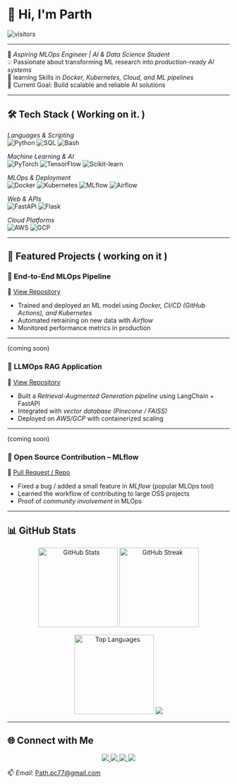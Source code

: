 # 👋 Hi, I'm Parth
![visitors](https://komarev.com/ghpvc/?username=parth-chauhan&color=blue)

---
🚀 *Aspiring MLOps Engineer | AI & Data Science Student*  
💡 Passionate about transforming ML research into *production-ready AI systems*  
🔧 learning Skills in *Docker, Kubernetes, Cloud, and ML pipelines*  
🎯 Current Goal: Build scalable and reliable AI solutions 

---
## 🛠 Tech Stack  ( Working on it. )

*Languages & Scripting*  
![Python](https://img.shields.io/badge/Python-3776AB?style=for-the-badge&logo=python&logoColor=white) 
![SQL](https://img.shields.io/badge/SQL-336791?style=for-the-badge&logo=postgresql&logoColor=white) 
![Bash](https://img.shields.io/badge/Bash-4EAA25?style=for-the-badge&logo=gnu-bash&logoColor=white)  

*Machine Learning & AI*  
![PyTorch](https://img.shields.io/badge/PyTorch-EE4C2C?style=for-the-badge&logo=pytorch&logoColor=white) 
![TensorFlow](https://img.shields.io/badge/TensorFlow-FF6F00?style=for-the-badge&logo=tensorflow&logoColor=white) 
![Scikit-learn](https://img.shields.io/badge/Scikit--learn-F7931E?style=for-the-badge&logo=scikit-learn&logoColor=white)  

*MLOps & Deployment*  
![Docker](https://img.shields.io/badge/Docker-2496ED?style=for-the-badge&logo=docker&logoColor=white) 
![Kubernetes](https://img.shields.io/badge/Kubernetes-326CE5?style=for-the-badge&logo=kubernetes&logoColor=white) 
![MLflow](https://img.shields.io/badge/MLflow-0194E2?style=for-the-badge&logo=mlflow&logoColor=white) 
![Airflow](https://img.shields.io/badge/Apache%20Airflow-017CEE?style=for-the-badge&logo=apache-airflow&logoColor=white)  

*Web & APIs*  
![FastAPI](https://img.shields.io/badge/FastAPI-009688?style=for-the-badge&logo=fastapi&logoColor=white) 
![Flask](https://img.shields.io/badge/Flask-000000?style=for-the-badge&logo=flask&logoColor=white)  

*Cloud Platforms*  
![AWS](https://img.shields.io/badge/AWS-232F3E?style=for-the-badge&logo=amazon-aws&logoColor=white) 
![GCP](https://img.shields.io/badge/GCP-4285F4?style=for-the-badge&logo=google-cloud&logoColor=white)

---
## 🚀 Featured Projects ( working on it )

### 🔹 End-to-End MLOps Pipeline  
📌 [View Repository](https://github.com/PARTH-AI-DS20/mlops-pipeline)  
- Trained and deployed an ML model using *Docker, CI/CD (GitHub Actions), and Kubernetes*  
- Automated retraining on new data with *Airflow*  
- Monitored performance metrics in production  

---
(coming soon)

### 🔹 LLMOps RAG Application  
📌 [View Repository](https://github.com/PARTH-AI-DS20/llmops-rag) 
- Built a *Retrieval-Augmented Generation pipeline* using LangChain + FastAPI  
- Integrated with *vector database (Pinecone / FAISS)*  
- Deployed on *AWS/GCP* with containerized scaling  

---
(coming soon)

### 🔹 Open Source Contribution – MLflow  
📌 [Pull Request / Repo](https://github.com/mlflow/mlflow/pull/xxxx)  
- Fixed a bug / added a small feature in *MLflow* (popular MLOps tool)  
- Learned the workflow of contributing to large OSS projects  
- Proof of *community involvement* in MLOps

---
## 📊 GitHub Stats  

<p align="center">
  <img src="https://github-readme-stats.vercel.app/api?username=PARTH-AI-DS20&show_icons=true&theme=radical" alt="GitHub Stats" height="180"/>
  <img src="https://github-readme-streak-stats.herokuapp.com/?user=PARTH-AI-DS20&theme=radical" alt="GitHub Streak" height="180"/>
</p>

<p align="center">
  <img src="https://github-readme-stats.vercel.app/api/top-langs/?username=PARTH-AI-DS20&layout=compact&theme=radical" alt="Top Languages" height="180"/>
  <img src="https://github-profile-trophy.vercel.app/?username=PARTH-AI-DS20&theme=onedark"/>
</p>

---
## 🌐 Connect with Me  

<p align="center">
  <a href="https://github.com/PARTH-AI-DS20/">
    <img src="https://img.shields.io/badge/GitHub-181717?style=for-the-badge&logo=github&logoColor=white" />
  </a>
  <a href="https://www.linkedin.com/in/parth-chauhan-434437334/">
    <img src="https://img.shields.io/badge/LinkedIn-0A66C2?style=for-the-badge&logo=linkedin&logoColor=white" />
  </a>
  <a href="https://medium.com/@cjaydeep235">
    <img src="https://img.shields.io/badge/Medium-12100E?style=for-the-badge&logo=medium&logoColor=white" />
  </a>
  <a href="https://yourwebsite.com"> 
    <img src="https://img.shields.io/badge/Portfolio-000000?style=for-the-badge&logo=vercel&logoColor=white" />
  </a>
</p>  

📫 *Email:* Path.pc77@gmail.com
